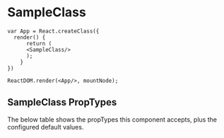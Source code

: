 SampleClass
===========================

```playground_norender
var App = React.createClass({
  render() {
      return (
      <SampleClass/>
      );
    }
})

ReactDOM.render(<App/>, mountNode);
```

## SampleClass PropTypes

The below table shows the propTypes this component accepts, plus the configured default values.
